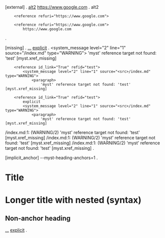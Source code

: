 [external] 
.
[alt2](https://www.google.com)
[](https://www.google.com)
<https://www.google.com>
.
<document source="<src>/index.md">
    <paragraph>
        <reference refuri="https://www.google.com">
            alt2

        <reference refuri="https://www.google.com">

        <reference refuri="https://www.google.com">
            https://www.google.com
.

[missing]
.
[](#test)
[...](#test)
[explicit](#test)
.
<document source="<src>/index.md">
    <paragraph>
        <reference id_link="True" refid="test">
            <system_message level="2" line="1" source="<src>/index.md" type="WARNING">
                <paragraph>
                    'myst' reference target not found: 'test' [myst.xref_missing]

        <reference id_link="True" refid="test">
            <system_message level="2" line="1" source="<src>/index.md" type="WARNING">
                <paragraph>
                    'myst' reference target not found: 'test' [myst.xref_missing]

        <reference id_link="True" refid="test">
            explicit
            <system_message level="2" line="1" source="<src>/index.md" type="WARNING">
                <paragraph>
                    'myst' reference target not found: 'test' [myst.xref_missing]


<src>/index.md:1: (WARNING/2) 'myst' reference target not found: 'test' [myst.xref_missing]
<src>/index.md:1: (WARNING/2) 'myst' reference target not found: 'test' [myst.xref_missing]
<src>/index.md:1: (WARNING/2) 'myst' reference target not found: 'test' [myst.xref_missing]
.

[implicit_anchor] --myst-heading-anchors=1
.
# Title
# Longer title with **nested** (syntax)
## Non-anchor heading

[](#title)
[...](#longer-title-with-nested-syntax)
[explicit](#title)
.
<document source="<src>/index.md">
    <section ids="title" names="title" slug="title">
        <title>
            Title
    <section ids="longer-title-with-nested-syntax" names="longer\ title\ with\ nested\ (syntax)" slug="longer-title-with-nested-syntax">
        <title>
            Longer title with
            <strong>
                nested
             (syntax)
        <section ids="non-anchor-heading" names="non-anchor\ heading">
            <title>
                Non-anchor heading
            <paragraph>
                <reference id_link="True" refid="title">
                    <inline classes="std std-ref">
                        Title

                <reference id_link="True" refid="longer-title-with-nested-syntax">
                    <inline classes="std std-ref">
                        Longer title with nested (syntax)

                <reference id_link="True" refid="title">
                    explicit
.

[explicit-heading] 
.
(target)=
# Test

[](#target)
[...](#target)
[explicit](#target)
.
<document ids="test target" names="test target" source="<src>/index.md" title="Test">
    <title>
        Test
    <target refid="target">
    <paragraph>
        <reference id_link="True" refid="target">
            <inline classes="std std-ref">
                Test

        <reference id_link="True" refid="target">
            <inline classes="std std-ref">
                Test

        <reference id_link="True" refid="target">
            explicit
.

[explicit>implicit] --myst-heading-anchors=1
.
# Test

(test)=
## Other

[](#test)
.
<document dupnames="test" ids="test" slug="test" source="<src>/index.md" title="Test">
    <title>
        Test
    <subtitle ids="other test-1" names="other test">
        Other
    <system_message backrefs="test-1" level="1" line="3" source="<src>/index.md" type="INFO">
        <paragraph>
            Duplicate implicit target name: "test".
    <target refid="test-1">
    <paragraph>
        <reference id_link="True" refid="test-1">
            <inline classes="std std-ref">
                Other
.

[ref-table] 
.
```{table} caption
:name: table
a  | b
-- | --
c  | d
```

[](#table)
[...](#table)
[explicit](#table)
.
<document source="<src>/index.md">
    <table classes="colwidths-auto" ids="table" names="table">
        <title>
            caption
        <tgroup cols="2">
            <colspec colwidth="50">
            <colspec colwidth="50">
            <thead>
                <row>
                    <entry>
                        <paragraph>
                            a
                    <entry>
                        <paragraph>
                            b
            <tbody>
                <row>
                    <entry>
                        <paragraph>
                            c
                    <entry>
                        <paragraph>
                            d
    <paragraph>
        <reference id_link="True" refid="table">
            <inline classes="std std-ref">
                caption

        <reference id_link="True" refid="table">
            <inline classes="std std-ref">
                caption

        <reference id_link="True" refid="table">
            explicit
.
